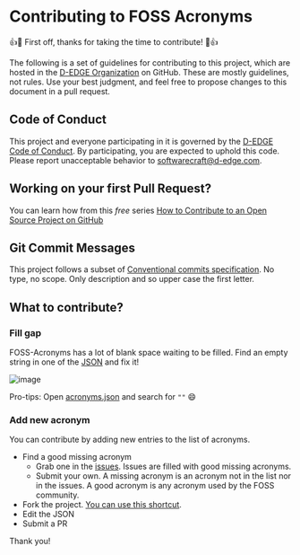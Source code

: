 # Contributing to FOSS Acronyms

:+1::tada: First off, thanks for taking the time to contribute! :tada::+1:

The following is a set of guidelines for contributing to this project, which are hosted in the [D-EDGE Organization](https://github.com/d-edge) on GitHub. These are mostly guidelines, not rules. Use your best judgment, and feel free to propose changes to this document in a pull request.

## Code of Conduct

This project and everyone participating in it is governed by the [D-EDGE Code of Conduct](CODE_OF_CONDUCT.md). By participating, you are expected to uphold this code. Please report unacceptable behavior to [softwarecraft@d-edge.com](mailto:softwarecraft@d-edge.com).

## Working on your first Pull Request?

You can learn how from this *free* series [How to Contribute to an Open Source Project on GitHub](https://kcd.im/pull-request)

## Git Commit Messages

This project follows a subset of [Conventional commits specification](https://www.conventionalcommits.org/en/v1.0.0/).
No type, no scope. Only description and so upper case the first letter.

## What to contribute?

### Fill gap

FOSS-Acronyms has a lot of blank space waiting to be filled. Find an empty string in one of the [JSON](https://github.com/d-edge/foss-acronyms/tree/main/data) and fix it!

![image](https://user-images.githubusercontent.com/3449303/191771306-a820a087-7e8e-462a-bd69-358b58a0d377.png)

Pro-tips: Open [acronyms.json](https://github.com/d-edge/foss-acronyms/blob/main/data/acronyms.json) and search for `""` 😄

### Add new acronym

You can contribute by adding new entries to the list of acronyms.

- Find a good missing acronym
  - Grab one in the [issues](https://github.com/d-edge/foss-acronyms/issues?q=is%3Aopen+is%3Aissue+label%3A%22good+first+issue%22). Issues are filled with good missing acronyms.
  - Submit your own. A missing acronym is an acronym not in the list nor in the issues. A good acronym is any acronym used by the FOSS community.
- Fork the project. [You can use this shortcut](https://github.com/d-edge/foss-acronyms/fork).
- Edit the JSON
- Submit a PR

Thank you!
